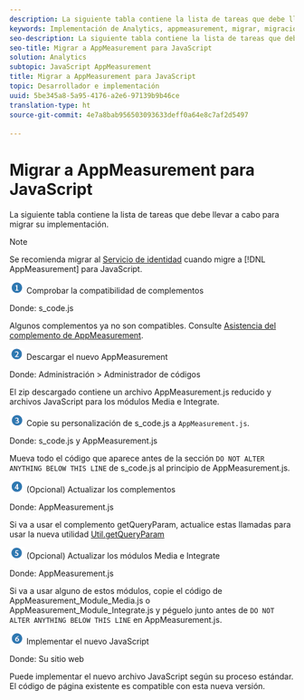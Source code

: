 ```yaml
---
description: La siguiente tabla contiene la lista de tareas que debe llevar a cabo para migrar su implementación.
keywords: Implementación de Analytics, appmeasurement, migrar, migración, javascript
seo-description: La siguiente tabla contiene la lista de tareas que debe llevar a cabo para migrar su implementación.
seo-title: Migrar a AppMeasurement para JavaScript
solution: Analytics
subtopic: JavaScript AppMeasurement
title: Migrar a AppMeasurement para JavaScript
topic: Desarrollador e implementación
uuid: 5be345a8-5a95-4176-a2e6-97139b9b46ce
translation-type: ht
source-git-commit: 4e7a8bab956503093633deff0a64e8c7af2d5497

---
```



# Migrar a AppMeasurement para JavaScript

La siguiente tabla contiene la lista de tareas que debe llevar a cabo para migrar su implementación.

>[!NOTE]
>
>Se recomienda migrar al [Servicio de identidad](../../../implement/js-implementation/c-unique-visitors/visid-service.md#concept_230F8759826E47789EA8DEE08FA09B07) cuando migre a [!DNL AppMeasurement] para JavaScript.

![](assets/step1_icon.png) Comprobar la compatibilidad de complementos

Donde: s\_code.js

Algunos complementos ya no son compatibles. Consulte [Asistencia del complemento de AppMeasurement](../../../implement/js-implementation/c-appmeasurement-js/plugins-support.md#concept_E31A189BC8A547738666EB5E00D2252A).

![](assets/step2_icon.png) Descargar el nuevo AppMeasurement

Donde: Administración &gt; Administrador de códigos

El zip descargado contiene un archivo AppMeasurement.js reducido y archivos JavaScript para los módulos Media e Integrate.

![](assets/step3_icon.png) Copie su personalización de s\_code.js a `AppMeasurement.js`.

Donde: s\_code.js y AppMeasurement.js

Mueva todo el código que aparece antes de la sección `DO NOT ALTER ANYTHING BELOW THIS LINE` de s\_code.js al principio de AppMeasurement.js.

![](assets/step4_icon.png) (Opcional) Actualizar los complementos

Donde: AppMeasurement.js

Si va a usar el complemento getQueryParam, actualice estas llamadas para usar la nueva utilidad [Util.getQueryParam](../../../implement/js-implementation/util-getqueryparam.md#concept_763AD2621BB44A3990204BE72D3C9FA5)

![](assets/step5_icon.png) (Opcional) Actualizar los módulos Media e Integrate

Donde: AppMeasurement.js

Si va a usar alguno de estos módulos, copie el código de AppMeasurement\_Module\_Media.js o AppMeasurement\_Module\_Integrate.js y péguelo junto antes de `DO NOT ALTER ANYTHING BELOW THIS LINE` en AppMeasurement.js.

![](assets/step6_icon.png) Implementar el nuevo JavaScript

Donde: Su sitio web

Puede implementar el nuevo archivo JavaScript según su proceso estándar. El código de página existente es compatible con esta nueva versión.